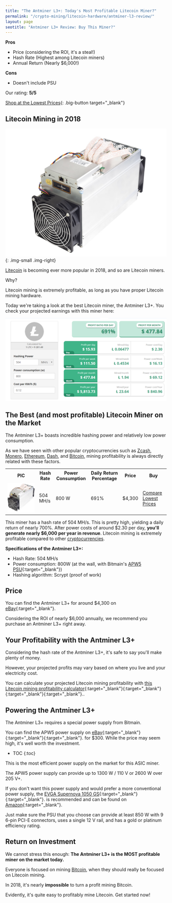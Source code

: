 ```yaml
---
title: "The Antminer L3+: Today's Most Profitable Litecoin Miner?" 
permalink: "/crypto-mining/litecoin-hardware/antminer-l3-review/"
layout: page
seotitle: "Antminer L3+ Review: Buy This Miner?" 
--- 
```


**Pros**

* Price (considering the ROI, it's a steal!)
* Hash Rate (Highest among Litecoin miners)
* Annual Return (Nearly $6,000!)

**Cons**

* Doesn't include PSU

Our rating: **5/5**

[Shop at the Lowest Prices](http://rover.ebay.com/rover/1/711-53200-19255-0/1?icep_ff3=10&pub=5575177097&toolid=10001&campid=5338114640&customid=&icep_uq=antminer+l3%2B+litecoin&icep_sellerId=&icep_ex_kw=&icep_sortBy=12&icep_catId=&icep_minPrice=&icep_maxPrice=&ipn=psmain&icep_vectorid=229466&kwid=902099&mtid=824&kw=lg){: .big-button target="_blank"}

## Litecoin Mining in 2018

![Antminer L3+](/img/cryptocurrency/L3.jpg){: .img-small .img-right}

[Litecoin](/crypto-mining/Litecoin-hardware/) is becoming ever more popular in 2018, and so are Litecoin miners. 

Why? 

Litecoin mining is extremely profitable, as long as you have proper Litecoin mining hardware. 

Today we're taking a look at the best Litecoin miner, the Antminer L3+. You check your projected earnings with this miner here: 

![Antminer L3+ Profit](/img/cryptocurrency/litecoin-earnings.png)

## The Best (and most profitable) Litecoin Miner on the Market

The Antminer L3+ boasts incredible hashing power and relatively low power consumption. 

As we have seen with other popular cryptocurrencies such as [Zcash](/crypto-mining/zcash-hardware/), [Monero](/crypto-mining/monero-hardware/), [Ethereum](/crypto-mining/ethereum-hardware/), [Dash](/crypto-mining/dash-hardware/), and [Bitcoin](/crypto-mining/bitcoin-hardware), mining profitability is always directly related with these factors. 

<table class="basic-table" align="center">
	<tr>
		<th>PIC</th>
		<th>Hash Rate</th>
		<th>Power Consumption</th>
		<th>Daily Return Percentage</th>
		<th>Price</th>
		<th>Buy</th>
	</tr>
	<tr>
		<td><a target="_blank" href="http://rover.ebay.com/rover/1/711-53200-19255-0/1?icep_ff3=10&pub=5575177097&toolid=10001&campid=5338114640&customid=&icep_uq=antminer+l3%2B+litecoin&icep_sellerId=&icep_ex_kw=&icep_sortBy=12&icep_catId=&icep_minPrice=&icep_maxPrice=&ipn=psmain&icep_vectorid=229466&kwid=902099&mtid=824&kw=lg"><img class="table-image" src="/img/cryptocurrency/L3.png" /></a></td>
		<td>504 MH/s</td>
		<td>800 W</td>
		<td>691%</td>
		<td>$4,300</td>
		<td><a target="_blank" class="big-button" href="http://rover.ebay.com/rover/1/711-53200-19255-0/1?icep_ff3=10&pub=5575177097&toolid=10001&campid=5338114640&customid=&icep_uq=antminer+l3%2B+litecoin&icep_sellerId=&icep_ex_kw=&icep_sortBy=12&icep_catId=&icep_minPrice=&icep_maxPrice=&ipn=psmain&icep_vectorid=229466&kwid=902099&mtid=824&kw=lg">Compare Lowest Prices</a></td>
	</tr>
</table>

This miner has a hash rate of 504 MH/s. This is pretty high, yielding a daily return of nearly 700%. After power costs of around $2.30 per day, **you'll generate nearly $6,000 per year in revenue**. Litecoin mining is extremely profitable compared to other [cryptocurrencies](/crypto-mining/).

**Specifications of the Antminer L3+:**

* Hash Rate: 504 MH/s
* Power consumption: 800W (at the wall, with Bitmain's [APW5 PSU](http://rover.ebay.com/rover/1/711-53200-19255-0/1?icep_ff3=10&pub=5575177097&toolid=10001&campid=5338114640&customid=&icep_uq=apw5+power+supply&icep_sellerId=&icep_ex_kw=&icep_sortBy=12&icep_catId=&icep_minPrice=&icep_maxPrice=&ipn=psmain&icep_vectorid=229466&kwid=902099&mtid=824&kw=lg){:target="_blank"})
* Hashing algorithm: Scrypt (proof of work)

## Price

You can find the Antminer L3+ for around $4,300 on [eBay](http://rover.ebay.com/rover/1/711-53200-19255-0/1?icep_ff3=9&pub=5575177097&toolid=10001&campid=5338112809&customid=&icep_uq=antminer+d3&icep_sellerId=&icep_ex_kw=&icep_sortBy=12&icep_catId=&icep_minPrice=&icep_maxPrice=&ipn=psmain&icep_vectorid=229466&kwid=902099&mtid=824&kw=lg){:target="_blank"}.

Considering the ROI of nearly $6,000 annually, we recommend you purchase an Antminer L3+ right away. 

## Your Profitability with the Antminer L3+ 

Considering the hash rate of the Antminer L3+, it's safe to say you'll make plenty of money. 

However, your projected profits may vary based on where you live and your electricity cost. 

You can calculate your projected Litecoin mining profitability with [this Litecoin mining profitability calculator](https://www.cryptocompare.com/mining/calculator/ltc?HashingPower=504&HashingUnit=MH%2Fs&PowerConsumption=800&CostPerkWh=0.12){:target="_blank"}{:target="_blank"}{:target="_blank"}{:target="_blank"}..

## Powering the Antminer L3+ 

The Antminer L3+ requires a special power supply from Bitmain. 

You can find the APW5 power supply on [eBay](http://rover.ebay.com/rover/1/711-53200-19255-0/1?icep_ff3=10&pub=5575177097&toolid=10001&campid=5338114640&customid=&icep_uq=apw5+power+supply&icep_sellerId=&icep_ex_kw=&icep_sortBy=12&icep_catId=&icep_minPrice=&icep_maxPrice=&ipn=psmain&icep_vectorid=229466&kwid=902099&mtid=824&kw=lg){:target="_blank"}{:target="_blank"}{:target="_blank"}. for $300. While the price may seem high, it's well worth the investment. 

* TOC
{:toc}

This is the most efficient power supply on the market for this ASIC miner. 

The APW5 power supply can provide up to 1300 W / 110 V or 2600 W over 205 V+. 

If you don't want this power supply and would prefer a more conventional power supply, the [EVGA Supernova 1050 GS](https://www.amazon.com/gp/product/B00SOXNKAM/ref=as_li_tl?ie=UTF8&camp=1789&creative=9325&creativeASIN=B00SOXNKAM&linkCode=as2&tag=cryptocurrency06-20&linkId=de2675c9e53e633c7b9ee74a8e67e76f){:target="_blank"}{:target="_blank"}. is recommended and can be found on [Amazon](https://www.amazon.com/gp/product/B00SOXNKAM/ref=as_li_tl?ie=UTF8&camp=1789&creative=9325&creativeASIN=B00SOXNKAM&linkCode=as2&tag=cryptocurrency06-20&linkId=de2675c9e53e633c7b9ee74a8e67e76f){:target="_blank"}.

Just make sure the PSU that you choose can provide at least 850 W with 9 6-pin PCI-E connectors, uses a single 12 V rail, and has a gold or platinum efficiency rating. 

## Return on Investment

We cannot stress this enough: **The Antminer L3+ is the MOST profitable miner on the market today.** 

Everyone is focused on mining [Bitcoin](https://www.buybitcoinworldwide.com/mining/hardware/), when they should really be focused on Litecoin mining. 

In 2018, it's nearly **impossible** to turn a profit mining Bitcoin. 

Evidently, it's quite easy to profitably mine Litecoin. Get started now! 
